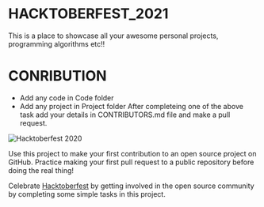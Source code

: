 # HACKTOBERFEST_2021
This is a place to showcase all your awesome personal projects, programming algorithms etc!!
# CONRIBUTION
- Add any code in Code folder 
- Add any project in Project folder
After completeing one of the above task add your details in CONTRIBUTORS.md file and make a pull request.

![Hacktoberfest 2020](https://miro.medium.com/max/3200/1*O3MG49UiyzNvQrY9qpmFpA.png)

Use this project to make your first contribution to an open source project on GitHub. Practice making your first pull request to a public repository before doing the real thing!

Celebrate [Hacktoberfest](https://hacktoberfest.digitalocean.com/) by getting involved in the open source community by completing some simple tasks in this project.
